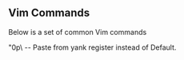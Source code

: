 ## Vim Commands

Below is a set of common Vim commands

\"0p\ -- Paste from yank register instead of Default.
